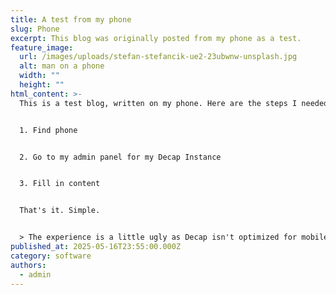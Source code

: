 ```yaml
---
title: A test from my phone
slug: Phone
excerpt: This blog was originally posted from my phone as a test.
feature_image:
  url: /images/uploads/stefan-stefancik-ue2-23ubwnw-unsplash.jpg
  alt: man on a phone
  width: ""
  height: ""
html_content: >-
  This is a test blog, written on my phone. Here are the steps I needed to do:


  1. Find phone


  2. Go to my admin panel for my Decap Instance


  3. Fill in content


  That's it. Simple. 


  > The experience is a little ugly as Decap isn't optimized for mobile, but it functions.
published_at: 2025-05-16T23:55:00.000Z
category: software
authors:
  - admin
---
```

